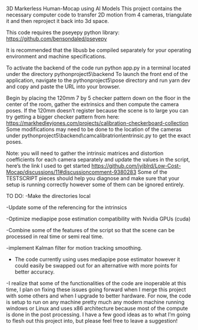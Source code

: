 3D Markerless Human-Mocap using AI Models 
This project contains the necessary computer code to transfer 2D motion from 4 cameras, 
triangulate it and then reproject it back into 3d space.

This code requires the pseyepy python library: https://github.com/bensondaled/pseyepy

It is recommended that the libusb be compiled separately for your operating environment and machine specifications. 

To activate the backend of the code run    python app.py   in a terminal located under the directory pythonproject5\backend
To launch the front end of the application, navigate to the     pythonproject5\pose    directory and run    yarn dev   
and copy and paste the URL into your browser. 

Begin by placing the 120mm 7 by 5 checker pattern down on the floor in the center of the room, gather the extrinsics and then compute the camera poses. 
If the 120mm doesn’t register because the scene is to large you can try getting a bigger checker 
pattern from here: https://markhedleyjones.com/projects/calibration-checkerboard-collection
Some modifications may need to be done to the location of the cameras under pythonproject5\backend\camcalibratrion\entrinsic.py 
to get the exact poses.


Note: you will need to gather the intrinsic matrices and distortion coefficients for each camera 
separately and update the values in the script, here’s the link I used to get started  https://github.com/jyjblrd/Low-Cost-Mocap/discussions/11#discussioncomment-9380283
Some of the TESTSCRIPT pieces should help you diagnose and make sure that your setup is running 
correctly however some of them can be ignored entirely. 

TO DO:
-Make the directories local

-Update some of the referencing for the intrinsics 

-Optimize mediapipe pose estimation compatibility with Nvidia GPUs (cuda)

-Combine some of the features of the script so that the scene can be processed in real time or semi real time.

-implement Kalman filter for motion tracking smoothing.

- The code currently using uses mediapipe pose estimator however it could easily be swapped out for an alternative with more points for better accuracy.

-I realize that some of the functionalities of the code are inoperable at this time, I plan on fixing these issues going forward when I merge this project
with some others and when I upgrade to better hardware. For now, the code is setup to run on any machine pretty much any modern machine running windows or Linux and uses x86 architecture because most of the compute is done in the post processing.
 I have a few good ideas as to what I’m going to flesh out this project into, but please feel free to leave a suggestion!



